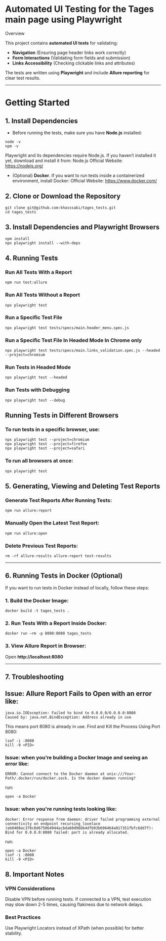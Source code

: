 # Automated UI Testing for the Tages main page using Playwright

Overview

This project contains **automated UI tests** for validating:
- **Navigation** (Ensuring page header links work correctly)
- **Form Interactions** (Validating form fields and submission)
- **Links Accessibility** (Checking clickable links and attributes)

The tests are written using **Playwright** and include **Allure reporting** for clear test results.

---

# Getting Started

## 1. Install Dependencies

- Before running the tests, make sure you have **Node.js** installed:

```
node -v
npm -v
```

Playwright and its dependencies require Node.js. If you haven’t installed it yet, download and install it from:
Node.js Official Website: https://nodejs.org/

- (Optional) **Docker**.
If you want to run tests inside a containerized environment, install Docker:
Official Website: https://www.docker.com/


## 2. Clone or Download the Repository

```
git clone git@github.com:khasssabi/tages_tests.git
cd tages_tests
```


## 3. Install Dependencies and Playwright Browsers

```
npm install
npx playwright install --with-deps
```


## 4. Running Tests

### Run All Tests With a Report

```
npm run test:allure
```

### Run All Tests Without a Report

```
npx playwright test
```

### Run a Specific Test File

```
npx playwright test tests/specs/main.header_menu.spec.js
```

### Run a Specific Test File In Headed Mode In Chrome only

```
npx playwright test tests/specs/main.links_validation.spec.js --headed --project=chromium
```


### Run Tests in Headed Mode

```
npx playwright test --headed
```

### Run Tests with Debugging

```
npx playwright test --debug
```


## Running Tests in Different Browsers

### To run tests in a **specific browser**, use:

```
npx playwright test --project=chromium
npx playwright test --project=firefox
npx playwright test --project=safari
```

### To run **all browsers at once**:

```
npx playwright test
```

## 5. Generating, Viewing and Deleting Test Reports

### Generate Test Reports After Running Tests:

```
npm run allure:report
```

### Manually Open the Latest Test Report:

```
npm run allure:open
```

### Delete Previous Test Reports:

```
rm -rf allure-results allure-report test-results
```

---


## 6. Running Tests in Docker (Optional)

If you want to run tests in Docker instead of locally, follow these steps:


### 1.	Build the Docker Image:

```
docker build -t tages_tests .
```


### 2.	Run Tests With a Report Inside Docker:

```
docker run –rm -p 8080:8080 tages_tests
```


### 3. View Allure Report in Browser:

Open **http://localhost:8080**


---

## 7. Troubleshooting

## Issue: Allure Report Fails to Open with an error like:
```
java.io.IOException: Failed to bind to 0.0.0.0/0.0.0.0:8080
Caused by: java.net.BindException: Address already in use
```
This means port 8080 is already in use. 
Find and Kill the Process Using Port 8080:

```
lsof -i :8080
kill -9 <PID>
```

### Issue: when you’re building a Docker Image and seeing an error like:

```
ERROR: Cannot connect to the Docker daemon at unix:///Your-Path/.docker/run/docker.sock. Is the docker daemon running?
```

run:

```
open -a Docker
```

### Issue: when you're running tests looking like:

```
docker: Error response from daemon: driver failed programming external connectivity on endpoint recursing_lovelace (eb0408ac378c8d675064944acbda60d96bb4dfb93b696464a017351fbfc6dd7f): Bind for 0.0.0.0:8080 failed: port is already allocated.
```

run:

```
open -a Docker
lsof -i :8080
kill -9 <PID>
```

## 8. Important Notes

### VPN Considerations

Disable VPN before running tests. If connected to a VPN, test execution may slow down 2-5 times, causing flakiness due to network delays.


### Best Practices

Use Playwright Locators instead of XPath (when possible) for better stability.
